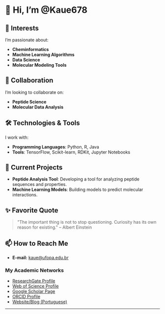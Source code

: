 # 👋 Hi, I’m @Kaue678  

## 👀 Interests  
I’m passionate about:  
- **Cheminformatics**  
- **Machine Learning Algorithms**  
- **Data Science**  
- **Molecular Modeling Tools**  

## 🤝 Collaboration  
I’m looking to collaborate on:  
- **Peptide Science**  
- **Molecular Data Analysis**  

## 🛠️ Technologies & Tools  
I work with:  
- **Programming Languages**: Python, R, Java  
- **Tools**: TensorFlow, Scikit-learn, RDKit, Jupyter Notebooks  

## 📂 Current Projects  
- **Peptide Analysis Tool**: Developing a tool for analyzing peptide sequences and properties.  
- **Machine Learning Models**: Building models to predict molecular interactions.  

## ✨ Favorite Quote  
> "The important thing is not to stop questioning. Curiosity has its own reason for existing." – Albert Einstein  

## 📫 How to Reach Me  
- **E-mail:** [kaue@ufopa.edu.br](mailto:kaue@ufopa.edu.br)  

### My Academic Networks  
- [ResearchGate Profile](https://www.researchgate.net/profile/Kaue_Santana)  
- [Web of Science Profile](https://www.webofscience.com/wos/author/record/1851974)  
- [Google Scholar Page](https://scholar.google.com.br/citations?hl=pt-PT&pli=1&user=MDePV6wAAAAJ)  
- [ORCID Profile](https://orcid.org/0000-0002-2735-8016)  
- [Website/Blog (Portuguese)](https://bioinfobiotec.wordpress.com/)  

---  

<!---  
Kaue678/Kaue678 is a ✨ special ✨ repository because its `README.md` (this file) appears on your GitHub profile.  
You can click the Preview link to take a look at your changes.  
--->
